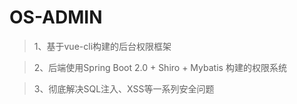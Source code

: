 # OS-ADMIN

> 1、基于vue-cli构建的后台权限框架 <br>

> 2、后端使用Spring Boot 2.0 + Shiro + Mybatis 构建的权限系统

> 3、彻底解决SQL注入、XSS等一系列安全问题

